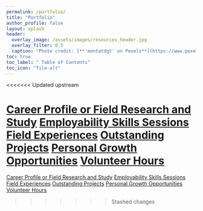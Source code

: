 ```yaml
---
permalink: /portfolio/
title: "Portfolio"
author_profile: false
layout: splash
header:
  overlay_image: /assets/images/resources_header.jpg 
  overlay_filter: 0.5
  caption: "Photo credit: [**'mentatdgt' on Pexels**](https://www.pexels.com/photo/white-wooden-bookshelves-1319855/)"
toc: true
toc_label: " Table of Contents"
toc_icon: "file-alt"
---
```

<<<<<<< Updated upstream

<a href="/portfolio/career-profile-or-field-research-and-study/" class="btn btn--inverse btn--x-large">Career Profile or Field Research and Study</a>
<a href="/portfolio/employability-skills-sessions/" class="btn btn--inverse btn--x-large">Employability Skills Sessions</a>
<a href="/portfolio/field-experiences/" class="btn btn--inverse btn--x-large">Field Experiences</a>
<a href="/portfolio/outstanding-projects/" class="btn btn--inverse btn--x-large">Outstanding Projects</a>
<a href="/portfolio/personal-growth-opportunities/" class="btn btn--inverse btn--x-large">Personal Growth Opportunities</a>
<a href="/portfolio/volunteer-hours/" class="btn btn--inverse btn--x-large">Volunteer Hours</a>
=======
<a href="career-profile-or-field-research-and-study/" class="btn btn--inverse btn--x-large">Career Profile or Field Research and Study</a>
<a href="employability-skills-sessions/" class="btn btn--inverse btn--x-large">Employability Skills Sessions</a>
<a href="field-experiences/" class="btn btn--inverse btn--x-large">Field Experiences</a>
<a href="outstanding-projects/" class="btn btn--inverse btn--x-large">Outstanding Projects</a>
<a href="personal-growth-opportunities/" class="btn btn--inverse btn--x-large">Personal Growth Opportunities</a>
<a href="volunteer-hours/" class="btn btn--inverse btn--x-large">Volunteer Hours</a>
>>>>>>> Stashed changes
